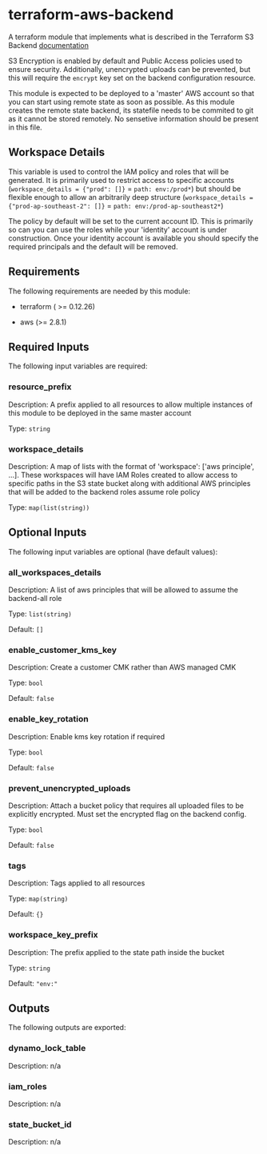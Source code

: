 # terraform-aws-backend  
A terraform module that implements what is described in the Terraform S3 Backend [documentation](https://www.terraform.io/docs/backends/types/s3.html)

S3 Encryption is enabled by default and Public Access policies used to ensure security. Additionally, unencrypted uploads can be prevented, but this will require the `encrypt` key set on the backend configuration resource.

This module is expected to be deployed to a 'master' AWS account so that you can start using remote state as soon as possible. As this module creates the remote state backend, its statefile needs to be commited to git as it cannot be stored remotely. No sensetive information should be present in this file.

## Workspace Details  
This variable is used to control the IAM policy and roles that will be generated. It is primarily used to restrict access to specific accounts (`workspace_details = {"prod": []}` = `path: env:/prod*`) but should be flexible enough to allow an arbitrarily deep structure (`workspace_details = {"prod-ap-southeast-2": []}` = `path: env:/prod-ap-southeast2*`)

The policy by default will be set to the current account ID. This is primarily so can you can use the roles while your 'identity' account is under construction. Once your identity account is available you should specify the required principals and the default will be removed.

## Requirements

The following requirements are needed by this module:

- terraform ( >= 0.12.26)

- aws (>= 2.8.1)

## Required Inputs

The following input variables are required:

### resource\_prefix

Description: A prefix applied to all resources to allow multiple instances of this module to be deployed in the same master account

Type: `string`

### workspace\_details

Description: A map of lists with the format of 'workspace': ['aws principle', ...]. These workspaces will have IAM Roles created to allow access to specific paths in the S3 state bucket along with additional AWS principles that will be added to the backend roles assume role policy

Type: `map(list(string))`

## Optional Inputs

The following input variables are optional (have default values):

### all\_workspaces\_details

Description: A list of aws principles that will be allowed to assume the backend-all role

Type: `list(string)`

Default: `[]`

### enable\_customer\_kms\_key

Description: Create a customer CMK rather than AWS managed CMK

Type: `bool`

Default: `false`

### enable\_key\_rotation

Description: Enable kms key rotation if required

Type: `bool`

Default: `false`

### prevent\_unencrypted\_uploads

Description: Attach a bucket policy that requires all uploaded files to be explicitly encrypted. Must set the encrypted flag on the backend config.

Type: `bool`

Default: `false`

### tags

Description: Tags applied to all resources

Type: `map(string)`

Default: `{}`

### workspace\_key\_prefix

Description: The prefix applied to the state path inside the bucket

Type: `string`

Default: `"env:"`

## Outputs

The following outputs are exported:

### dynamo\_lock\_table

Description: n/a

### iam\_roles

Description: n/a

### state\_bucket\_id

Description: n/a

